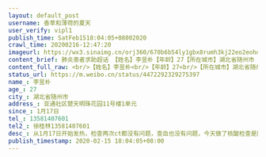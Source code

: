 ```yaml
---
layout: default_post
username: 香草和薄荷的夏天
user_verify: vipl1
publish_time: SatFeb1518:04:05+08002020
crawl_time: 20200216-12:47:20
imageurl: https://wx3.sinaimg.cn/orj360/670b6b54ly1gbx8rumh3kj22eo2eohdu.jpg,https://wx2.sinaimg.cn/orj360/670b6b54ly1gbx8rw1trcj22eo2eo1ky.jpg
content_brief: 肺炎患者求助超话 【姓名】李昱朴【年龄】27【所在城市】湖北省随州市【所在小区、社区】亚通社区楚天明珠花园11号楼1单元【患病时间】1月17日【联系方式】13581407601【其他紧急联系人】徐桂林13581407601【病情描述】从1月17日开始发热，检查两次ct都没有问题，查血也没有问题，今天做了 ...全文
content_full_raw: <br/>【姓名】李昱朴<br/>【年龄】27<br/>【所在城市】湖北省随州市<br/>【所在小区、社区】亚通社区楚天明珠花园11号楼1单元<br/>【患病时间】1月17日<br/>【联系方式】13581407601<br/>【其他紧急联系人】徐桂林13581407601<br/>【病情描述】从1月17日开始发热，检查两次ct都没有问题，查血也没有问题，今天做了核酸检查是阴性，排除了肺炎，社区强行要上门把我母亲隔离，我母亲做了两次手术，有心脏病，心衰，切除子宫，不能再折腾。社区为了增加隔离人数，在我是核酸阴性，ct都没问题的情况下，强行拖我妈出去，我在酒店隔离也不准回家，谁能救救我妈妈，我不想出去了我妈妈不在了，她身体极差，如果被他们在路上感染了怎么办？救救命！小地方为了增加政绩，随便拖人隔离！！<spanclass="url-icon"><imgalt=[悲伤]src="//h5.sinaimg.cn/m/emoticon/icon/default/d_beishang-f8d6de06c8.png"style="width:1em;height:1em;"/></span><spanclass="url-icon"><imgalt=[悲伤]src="//h5.sinaimg.cn/m/emoticon/icon/default/d_beishang-f8d6de06c8.png"style="width:1em;height:1em;"/></span><spanclass="url-icon"><imgalt=[悲伤]src="//h5.sinaimg.cn/m/emoticon/icon/default/d_beishang-f8d6de06c8.png"style="width:1em;height:1em;"/></span><spanclass="url-icon"><imgalt=[悲伤]src="//h5.sinaimg.cn/m/emoticon/icon/default/d_beishang-f8d6de06c8.png"style="width:1em;height:1em;"/></span><adata-url="http://t.cn/RxupPJ8"href="http://weibo.com/p/1001018008642130000000000"data-hide=""><spanclass='url-icon'><imgstyle='width:1rem;height:1rem'src='https://h5.sinaimg.cn/upload/2015/09/25/3/timeline_card_small_location_default.png'></span><spanclass="surl-text">随州</span></a>
status_url: https://m.weibo.cn/status/4472292329275397
name_: 李昱朴
age_: 27
city_: 湖北省随州市
address_: 亚通社区楚天明珠花园11号楼1单元
since_: 1月17日
tel_: 13581407601
tel2_: 徐桂林13581407601
desc_: 从1月17日开始发热，检查两次ct都没有问题，查血也没有问题，今天做了核酸检查是阴性，排除了肺炎，社区强行要上门把我母亲隔离，我母亲做了两次手术，有心脏病，心衰，切除子宫，不能再折腾。社区为了增加隔离人数，在我是核酸阴性，ct都没问题的情况下，强行拖我妈出去，我在酒店隔离也不准回家，谁能救救我妈妈，我不想出去了我妈妈不在了，她身体极差，如果被他们在路上感染了怎么办？救救命！小地方为了增加政绩，随便拖人隔离！！<spanclass="url-icon"><imgalt=[悲伤]src="//h5.sinaimg.cn/m/emoticon/icon/default/d_beishang-f8d6de06c8.png"style="width1em;height1em;"/></span><spanclass="url-icon"><imgalt=[悲伤]src="//h5.sinaimg.cn/m/emoticon/icon/default/d_beishang-f8d6de06c8.png"style="width1em;height1em;"/></span><spanclass="url-icon"><imgalt=[悲伤]src="//h5.sinaimg.cn/m/emoticon/icon/default/d_beishang-f8d6de06c8.png"style="width1em;height1em;"/></span><spanclass="url-icon"><imgalt=[悲伤]src="//h5.sinaimg.cn/m/emoticon/icon/default/d_beishang-f8d6de06c8.png"style="width1em;height1em;"/></span><adata-url="http//t.cn/RxupPJ8"href="http//weibo.com/p/1001018008642130000000000"data-hide=""><spanclass='url-icon'><imgstyle='width1rem;height1rem'src='https//h5.sinaimg.cn/upload/2015/09/25/3/timeline_card_small_location_default.png'></span><spanclass="surl-text">随州</span></a>
publish_timestamp: 2020-02-15 18:04:05+08:00
---
```

